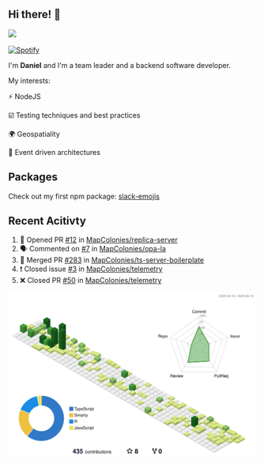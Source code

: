 ## Hi there! 👋

<p>
  <img src="https://github-readme-stats.vercel.app/api?username=syncush&theme=tokyonight">
</p>

[![Spotify](https://novatorem-rust.vercel.app/api/spotify)](https://open.spotify.com/user/syncush)

I'm **Daniel** and I'm a team leader and a backend software developer.

My interests:

⚡ NodeJS

☑️ Testing techniques and best practices

🌍 Geospatiality

🧠 Event driven architectures

## Packages
Check out my first npm package: [slack-emojis](https://www.npmjs.com/package/slack-emojis)

## Recent Acitivty
<!--START_SECTION:activity-->
1. 💪 Opened PR [#12](https://github.com/MapColonies/replica-server/pull/12) in [MapColonies/replica-server](https://github.com/MapColonies/replica-server)
2. 🗣 Commented on [#7](https://github.com/MapColonies/opa-la/issues/7) in [MapColonies/opa-la](https://github.com/MapColonies/opa-la)
3. 🎉 Merged PR [#283](https://github.com/MapColonies/ts-server-boilerplate/pull/283) in [MapColonies/ts-server-boilerplate](https://github.com/MapColonies/ts-server-boilerplate)
4. ❗️ Closed issue [#3](https://github.com/MapColonies/telemetry/issues/3) in [MapColonies/telemetry](https://github.com/MapColonies/telemetry)
5. ❌ Closed PR [#50](https://github.com/MapColonies/telemetry/pull/50) in [MapColonies/telemetry](https://github.com/MapColonies/telemetry)
<!--END_SECTION:activity-->

![contrib](./profile-3d-contrib/profile-green-animate.svg)
